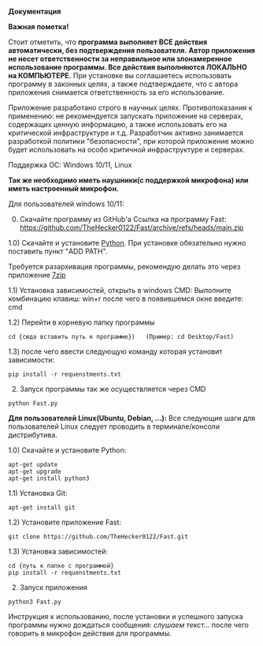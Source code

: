 **Документация**

**Важная пометка!**

Стоит отметить, что **программа выполняет ВСЕ действия автоматически, без подтверждения пользователя.** **Автор приложения не несет ответственности за неправильное или злонамеренное использование программы. Все действия выполняются ЛОКАЛЬНО на КОМПЬЮТЕРЕ.** При установке вы соглашаетесь использовать программу в законных целях, а также подтверждаете, что с автора приложения снимается ответственность за его использование.

Приложение разработано строго в научных целях. Противопоказания к применению: не рекомендуется запускать приложение на серверах, содержащих ценную информацию, а также использовать его на критической инфраструктуре и т.д. Разработчик активно занимается разработкой политики "безопасности", при которой приложение можно будет использовать на особо критичной инфраструктуре и серверах.

Поддержка ОС: Windows 10/11, Linux

**Так же необходимо иметь наушники(с поддержкой микрофона) или иметь настроенный микрофон.**


Для пользователей windows 10/11:

0) Скачайте программу из GitHub'а 
Ссылка на программу Fast: https://github.com/TheHecker0122/Fast/archive/refs/heads/main.zip

1.0) Скачайте и установите [Python](https://www.python.org/downloads/). При установке обязательно нужно поставить пункт "ADD PATH". 

Требуется разархивация программы, рекомендую делать это через приложение [7zip](https://7-zip.org/download.html]) 

1.1) Установка зависимостей, открыть в windows CMD:
Выполните комбинацию клавиш: win+r после чего в появившемся окне введите: cmd

1.2) Перейти в корневую папку программы
```
cd {сюда вставить путь к программе})   (Пример: cd Desktop/Fast)
```
1.3) после чего ввести следующую команду которая установит зависимости: 
```
pip install -r requenstments.txt
```
2) Запуск программы так же осуществляется через CMD
```
python Fast.py
```



****Для пользователей Linux(Ubuntu, Debian, ...):**** 
Все следующие шаги для пользователей Linux следует проводить в терминале/консоли дистрибутива. 

1.0) Скачайте и установите Python: 
```
apt-get update
apt-get upgrade
apt-get install python3
```
1.1) Установка Git: 
```
apt-get install git
```
1.2) Установите приложение Fast:
```
git clone https://github.com/TheHecker0122/Fast.git
```
1.3) Установка зависимостей:
```
cd {путь к папке с программой}
pip install -r requenstments.txt
```
2) Запуск приложения
```
python3 Fast.py
```

Инструкция к использованию, после установки и успешного запуска программы нужно дождаться сообщения: _слушаем текст..._ после чего говорить в микрофон действия для программы.
